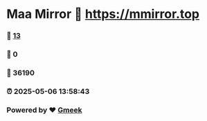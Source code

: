 # Maa Mirror :link: https://mmirror.top 
### :page_facing_up: [13](https://mmirror.top/tag.html) 
### :speech_balloon: 0 
### :hibiscus: 36190 
### :alarm_clock: 2025-05-06 13:58:43 
### Powered by :heart: [Gmeek](https://github.com/Meekdai/Gmeek)
